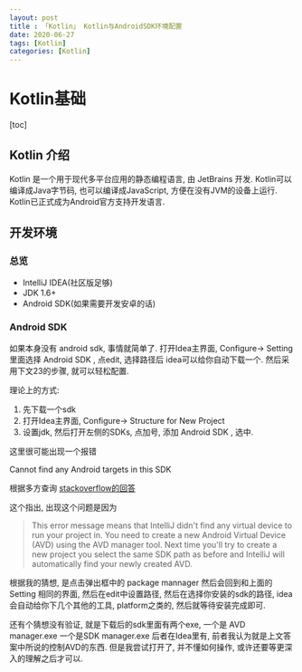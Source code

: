 ```yaml
---
layout: post
title : 「Kotlin」 Kotlin与AndroidSDK环境配置
date: 2020-06-27
tags: [Kotlin]
categories: [Kotlin]
---
```

# Kotlin基础
[toc]

## Kotlin 介绍

Kotlin 是一个用于现代多平台应用的静态编程语言, 由 JetBrains 开发.
Kotlin可以编译成Java字节码, 也可以编译成JavaScript, 方便在没有JVM的设备上运行.
Kotlin已正式成为Android官方支持开发语言.

## 开发环境

### 总览

* IntelliJ IDEA(社区版足够)
* JDK 1.6+
* Android SDK(如果需要开发安卓的话)

### Android SDK

如果本身没有 android sdk, 事情就简单了.
打开Idea主界面, Configure-> Setting
里面选择 Android SDK , 点edit, 选择路径后 idea可以给你自动下载一个. 然后采用下文23的步骤, 就可以轻松配置.

理论上的方式:

1. 先下载一个sdk
2. 打开Idea主界面, Configure-> Structure for New Project
3. 设置jdk, 然后打开左侧的SDKs, 点加号, 添加 Android SDK , 选中.

这里很可能出现一个报错

Cannot find any Android targets in this SDK

根据多方查询
[stackoverflow的回答](https://stackoverflow.com/questions/38212868/cannot-find-any-android-targets-in-this-sdk-in-intellij-2016/40984451?r=SearchResults#40984451)

这个指出, 出现这个问题是因为

> This error message means that IntelliJ didn't find any virtual device to run your project in.
> You need to create a new Android Virtual Device (AVD) using the AVD manager tool.
> Next time you'll try to create a new project you select the same SDK path as before and IntelliJ will automatically find your newly created AVD.

根据我的猜想, 是点击弹出框中的 package mannager 然后会回到和上面的 Setting 相同的界面, 然后在edit中设置路径, 然后在选择你安装的sdk的路径, idea会自动给你下几个其他的工具, platform之类的, 然后就等待安装完成即可.

还有个猜想没有验证, 就是下载后的sdk里面有两个exe, 一个是 AVD manager.exe 一个是SDK manager.exe 后者在Idea里有, 前者我认为就是上文答案中所说的控制AVD的东西. 但是我尝试打开了, 并不懂如何操作, 或许还要等更深入的理解之后才可以.
